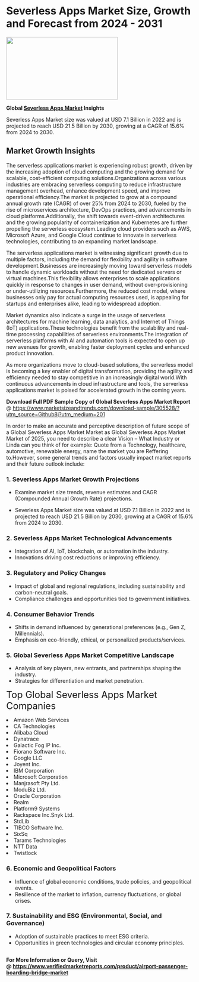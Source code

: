 <H1>Severless Apps Market Size, Growth and Forecast from 2024 - 2031</H1><img class="aligncenter size-medium wp-image-584254" src="https://thirdeyenews.in/wp-content/uploads/2024/09/Global-Market-Research-300x168.jpeg" alt="" width="300" height="168" /><p><strong>Global&nbsp;<a href="https://www.marketsizeandtrends.com/download-sample/305528/?utm_source=Github8j?utm_medium=201">Severless Apps Market</a> Insights</strong></p><p>Severless Apps Market size was valued at USD 7.1 Billion in 2022 and is projected to reach USD 21.5 Billion by 2030, growing at a CAGR of 15.6% from 2024 to 2030.</p><p><h2>Market Growth Insights</h2> <p>The serverless applications market is experiencing robust growth, driven by the increasing adoption of cloud computing and the growing demand for scalable, cost-efficient computing solutions.Organizations across various industries are embracing serverless computing to reduce infrastructure management overhead, enhance development speed, and improve operational efficiency.The market is projected to grow at a compound annual growth rate (CAGR) of over 25% from 2024 to 2030, fueled by the rise of microservices architecture, DevOps practices, and advancements in cloud platforms.Additionally, the shift towards event-driven architectures and the growing popularity of containerization and Kubernetes are further propelling the serverless ecosystem.Leading cloud providers such as AWS, Microsoft Azure, and Google Cloud continue to innovate in serverless technologies, contributing to an expanding market landscape.</p> <p>The serverless applications market is witnessing significant growth due to multiple factors, including the demand for flexibility and agility in software development.Businesses are increasingly moving toward serverless models to handle dynamic workloads without the need for dedicated servers or virtual machines.This flexibility allows enterprises to scale applications quickly in response to changes in user demand, without over-provisioning or under-utilizing resources.Furthermore, the reduced cost model, where businesses only pay for actual computing resources used, is appealing for startups and enterprises alike, leading to widespread adoption.</p> <p>Market dynamics also indicate a surge in the usage of serverless architectures for machine learning, data analytics, and Internet of Things (IoT) applications.These technologies benefit from the scalability and real-time processing capabilities of serverless environments.The integration of serverless platforms with AI and automation tools is expected to open up new avenues for growth, enabling faster deployment cycles and enhanced product innovation.</p> <p>As more organizations move to cloud-based solutions, the serverless model is becoming a key enabler of digital transformation, providing the agility and efficiency needed to stay competitive in an increasingly digital world.With continuous advancements in cloud infrastructure and tools, the serverless applications market is poised for accelerated growth in the coming years.</p> <p><span class=""><strong>Download Full PDF Sample Copy of Global Severless Apps Market Report</strong> @ <a href="https://www.marketsizeandtrends.com/download-sample/305528/?utm_source=Github8j?utm_medium=201" target="_blank">https://www.marketsizeandtrends.com/download-sample/305528/?utm_source=Github8j?utm_medium=201</a></span></p><p>In order to make an accurate and perceptive description of future scope of a Global&nbsp;Severless Apps Market Market as Global&nbsp;Severless Apps Market Market of 2025, you need to describe a clear Vision &ndash; What Industry or Linda can you think of for example: Quote from a Technology, healthcare, automotive, renewable energy, name the market you are Reffering to.However, some general trends and factors usually impact market reports and their future outlook include:</p><h3>1.&nbsp;<strong>Severless Apps Market Growth Projections</strong></h3><ul><li>Examine market size trends, revenue estimates and CAGR (Compounded Annual Growth Rate) projections.</li><li><p>Severless Apps Market size was valued at USD 7.1 Billion in 2022 and is projected to reach USD 21.5 Billion by 2030, growing at a CAGR of 15.6% from 2024 to 2030.</p></li></ul><h3>2.&nbsp;<strong>Severless Apps Market Technological Advancements</strong></h3><ul><li>Integration of AI, IoT, blockchain, or automation in the industry.</li><li>Innovations driving cost reductions or improving efficiency.</li></ul><h3>3.&nbsp;<strong>Regulatory and Policy Changes</strong></h3><ul><li>Impact of global and regional regulations, including sustainability and carbon-neutral goals.</li><li>Compliance challenges and opportunities tied to government initiatives.</li></ul><h3>4.&nbsp;<strong>Consumer Behavior Trends</strong></h3><ul><li>Shifts in demand influenced by generational preferences (e.g., Gen Z, Millennials).</li><li>Emphasis on eco-friendly, ethical, or personalized products/services.</li></ul><h3>5.&nbsp;<strong>Global Severless Apps Market Competitive Landscape</strong></h3><ul><li>Analysis of key players, new entrants, and partnerships shaping the industry.</li><li>Strategies for differentiation and market penetration.</li></ul><p data-pm-slice="1 1 []"><span style="color: inherit; font-family: inherit; font-size: 25px;">Top Global Severless Apps Market Companies</span></p><div class="" data-test-id=""><p><li>Amazon Web Services</li><li> CA Technologies</li><li> Alibaba Cloud</li><li> Dynatrace</li><li> Galactic Fog IP Inc.</li><li> Fiorano Software Inc.</li><li> Google LLC</li><li> Joyent Inc.</li><li> IBM Corporation</li><li> Microsoft Corporation</li><li> Manjrasoft Pty Ltd.</li><li> ModuBiz Ltd.</li><li> Oracle Corporation</li><li> Realm</li><li> Platform9 Systems</li><li> Rackspace Inc.Snyk Ltd.</li><li> StdLib</li><li> TIBCO Software Inc.</li><li> SixSq</li><li> Tarams Technologies</li><li> NTT Data</li><li> Twistlock</li></p></div><h3>6.&nbsp;<strong>Economic and Geopolitical Factors</strong></h3><ul><li>Influence of global economic conditions, trade policies, and geopolitical events.</li><li>Resilience of the market to inflation, currency fluctuations, or global crises.</li></ul><h3>7.&nbsp;<strong>Sustainability and ESG (Environmental, Social, and Governance)</strong></h3><ul><li>Adoption of sustainable practices to meet ESG criteria.</li><li>Opportunities in green technologies and circular economy principles.</li></ul><h2><strong style="font-size: 14px;">For More Information or Query, Visit @&nbsp;</strong><a style="background-color: #ffffff; font-size: 14px;" href="https://www.marketsizeandtrends.com/report/severless-apps-market/" target="_blank">https://www.verifiedmarketreports.com/product/airport-passenger-boarding-bridge-market</a></h2>